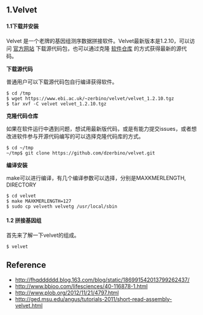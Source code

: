 ## 1.Velvet

#### 1.1下载并安装

Velvet 是一个老牌的基因组测序数据拼接软件。Velvet最新版本是1.2.10，可以访问 [官方网站](https://www.ebi.ac.uk/~zerbino/velvet/) 下载源代码包，也可以通过克隆 [软件仓库](https://github.com/dzerbino/velvet.git) 的方式获得最新的源代码。

**下载源代码**

普通用户可以下载源代码包自行编译获得软件。

```
$ cd /tmp
$ wget https://www.ebi.ac.uk/~zerbino/velvet/velvet_1.2.10.tgz
$ tar xvf -C velvet velvet_1.2.10.tgz
```

**克隆代码仓库**

如果在软件运行中遇到问题，想试用最新版代码，或是有能力提交issues，或者想改进软件参与开源代码编写的可以选择克隆代码库的方式。

```
$ cd ~/tmp
~/tmp$ git clone https://github.com/dzerbino/velvet.git
```

**编译安装**

make可以进行编译，有几个编译参数可以选择，分别是MAXKMERLENGTH, DIRECTORY

```
$ cd velvet
$ make MAXKMERLENGTH=127
$ sudo cp velveth velvetg /usr/local/sbin
```

#### 1.2 拼接基因组

首先来了解一下velvet的组成。

```
$ velvet
```



## Reference

* http://fhqdddddd.blog.163.com/blog/static/186991542013799262437/
* http://www.bbioo.com/lifesciences/40-116878-1.html
* http://www.plob.org/2012/11/21/4797.html
* http://ged.msu.edu/angus/tutorials-2011/short-read-assembly-velvet.html